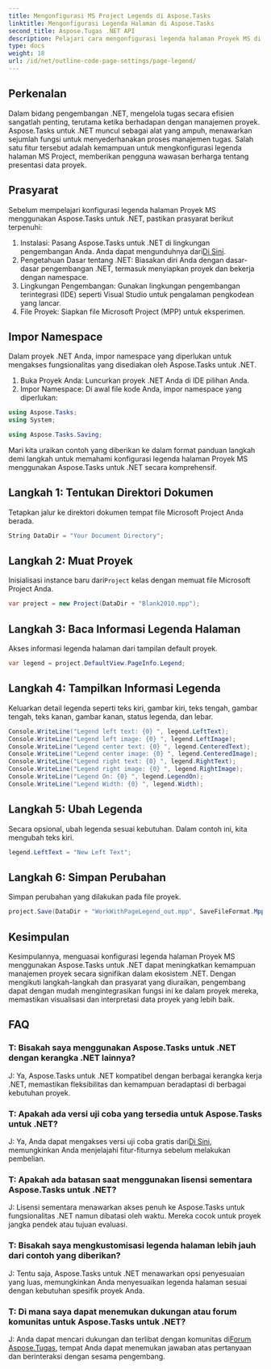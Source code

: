 ```yaml
---
title: Mengonfigurasi MS Project Legends di Aspose.Tasks
linktitle: Mengonfigurasi Legenda Halaman di Aspose.Tasks
second_title: Aspose.Tugas .NET API
description: Pelajari cara mengonfigurasi legenda halaman Proyek MS di .NET menggunakan Aspose.Tasks untuk manajemen proyek yang efisien. Panduan langkah demi langkah disediakan.
type: docs
weight: 18
url: /id/net/outline-code-page-settings/page-legend/
---
```

## Perkenalan
Dalam bidang pengembangan .NET, mengelola tugas secara efisien sangatlah penting, terutama ketika berhadapan dengan manajemen proyek. Aspose.Tasks untuk .NET muncul sebagai alat yang ampuh, menawarkan sejumlah fungsi untuk menyederhanakan proses manajemen tugas. Salah satu fitur tersebut adalah kemampuan untuk mengkonfigurasi legenda halaman MS Project, memberikan pengguna wawasan berharga tentang presentasi data proyek.
## Prasyarat
Sebelum mempelajari konfigurasi legenda halaman Proyek MS menggunakan Aspose.Tasks untuk .NET, pastikan prasyarat berikut terpenuhi:
1. Instalasi: Pasang Aspose.Tasks untuk .NET di lingkungan pengembangan Anda. Anda dapat mengunduhnya dari[Di Sini](https://releases.aspose.com/tasks/net/).
2. Pengetahuan Dasar tentang .NET: Biasakan diri Anda dengan dasar-dasar pengembangan .NET, termasuk menyiapkan proyek dan bekerja dengan namespace.
3. Lingkungan Pengembangan: Gunakan lingkungan pengembangan terintegrasi (IDE) seperti Visual Studio untuk pengalaman pengkodean yang lancar.
4. File Proyek: Siapkan file Microsoft Project (MPP) untuk eksperimen.

## Impor Namespace
Dalam proyek .NET Anda, impor namespace yang diperlukan untuk mengakses fungsionalitas yang disediakan oleh Aspose.Tasks untuk .NET.
1. Buka Proyek Anda: Luncurkan proyek .NET Anda di IDE pilihan Anda.
2. Impor Namespace: Di awal file kode Anda, impor namespace yang diperlukan:
```csharp
using Aspose.Tasks;
using System;

using Aspose.Tasks.Saving;
```
Mari kita uraikan contoh yang diberikan ke dalam format panduan langkah demi langkah untuk memahami konfigurasi legenda halaman Proyek MS menggunakan Aspose.Tasks untuk .NET secara komprehensif.

## Langkah 1: Tentukan Direktori Dokumen
Tetapkan jalur ke direktori dokumen tempat file Microsoft Project Anda berada.

```csharp
String DataDir = "Your Document Directory";
```
## Langkah 2: Muat Proyek
 Inisialisasi instance baru dari`Project` kelas dengan memuat file Microsoft Project Anda.

```csharp
var project = new Project(DataDir + "Blank2010.mpp");
```
## Langkah 3: Baca Informasi Legenda Halaman
Akses informasi legenda halaman dari tampilan default proyek.

```csharp
var legend = project.DefaultView.PageInfo.Legend;
```
## Langkah 4: Tampilkan Informasi Legenda
Keluarkan detail legenda seperti teks kiri, gambar kiri, teks tengah, gambar tengah, teks kanan, gambar kanan, status legenda, dan lebar.

```csharp
Console.WriteLine("Legend left text: {0} ", legend.LeftText);
Console.WriteLine("Legend left image: {0} ", legend.LeftImage);
Console.WriteLine("Legend center text: {0} ", legend.CenteredText);
Console.WriteLine("Legend center image: {0} ", legend.CenteredImage);
Console.WriteLine("Legend right text: {0} ", legend.RightText);
Console.WriteLine("Legend right image: {0} ", legend.RightImage);
Console.WriteLine("Legend On: {0} ", legend.LegendOn);
Console.WriteLine("Legend Width: {0} ", legend.Width);
```
## Langkah 5: Ubah Legenda
Secara opsional, ubah legenda sesuai kebutuhan. Dalam contoh ini, kita mengubah teks kiri.

```csharp
legend.LeftText = "New Left Text";
```
## Langkah 6: Simpan Perubahan
Simpan perubahan yang dilakukan pada file proyek.

```csharp
project.Save(DataDir + "WorkWithPageLegend_out.mpp", SaveFileFormat.Mpp);
```

## Kesimpulan
Kesimpulannya, menguasai konfigurasi legenda halaman Proyek MS menggunakan Aspose.Tasks untuk .NET dapat meningkatkan kemampuan manajemen proyek secara signifikan dalam ekosistem .NET. Dengan mengikuti langkah-langkah dan prasyarat yang diuraikan, pengembang dapat dengan mudah mengintegrasikan fungsi ini ke dalam proyek mereka, memastikan visualisasi dan interpretasi data proyek yang lebih baik.
## FAQ
### T: Bisakah saya menggunakan Aspose.Tasks untuk .NET dengan kerangka .NET lainnya?
J: Ya, Aspose.Tasks untuk .NET kompatibel dengan berbagai kerangka kerja .NET, memastikan fleksibilitas dan kemampuan beradaptasi di berbagai kebutuhan proyek.
### T: Apakah ada versi uji coba yang tersedia untuk Aspose.Tasks untuk .NET?
 J: Ya, Anda dapat mengakses versi uji coba gratis dari[Di Sini](https://releases.aspose.com/), memungkinkan Anda menjelajahi fitur-fiturnya sebelum melakukan pembelian.
### T: Apakah ada batasan saat menggunakan lisensi sementara Aspose.Tasks untuk .NET?
J: Lisensi sementara menawarkan akses penuh ke Aspose.Tasks untuk fungsionalitas .NET namun dibatasi oleh waktu. Mereka cocok untuk proyek jangka pendek atau tujuan evaluasi.
### T: Bisakah saya mengkustomisasi legenda halaman lebih jauh dari contoh yang diberikan?
J: Tentu saja, Aspose.Tasks untuk .NET menawarkan opsi penyesuaian yang luas, memungkinkan Anda menyesuaikan legenda halaman sesuai dengan kebutuhan spesifik proyek Anda.
### T: Di mana saya dapat menemukan dukungan atau forum komunitas untuk Aspose.Tasks untuk .NET?
 J: Anda dapat mencari dukungan dan terlibat dengan komunitas di[Forum Aspose.Tugas](https://forum.aspose.com/c/tasks/15), tempat Anda dapat menemukan jawaban atas pertanyaan dan berinteraksi dengan sesama pengembang.